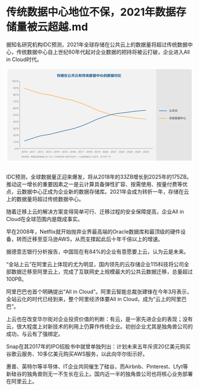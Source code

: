 # 传统数据中心地位不保，2021年数据存储量被云超越.md

据知名研究机构IDC预测，2021年全球存储在公共云上的数据量将超过传统数据中心，传统数据中心自上世纪60年代起对企业数据的把持将被云打破，企业进入All in Cloud时代。

<div style="text-align:center" align="center">
<img src="/images/传统数据中心地位不保，2021年数据存储量被云超越1.png" align="center" />
</div>
</br>

IDC预测，全球数据量正迎来爆发，将从2018年的33ZB增长到2025年的175ZB。推动这一增长的重要因素之一是云计算具备弹性扩容、按需使用、按量付费等优点，云数据中心正成为企业新的数据存储库。2021年会成为转折一年，存储在云上的数据量将超过传统数据中心。

随着迁移上云的解决方案变得简单可行、迁移过程的安全保障提高，企业All in Cloud在全球范围内是既成事实。

早在2008年，Netflix就开始抛弃业界最高端的Oracle数据库和最顶级的硬件设备，转而迁移至亚马逊AWS，从而支撑起此后十年千倍以上的增速。

据德意志银行分析报告，中国现在有84%的企业有意愿要上云，认为云是未来。

“全站上云”在阿里云上体现的尤为明显，国内领先的云存储企业115科技将公司全部数据迁移至阿里云上，完成了互联网史上规模最大的公共云数据迁移，总量超过100PB。

阿里巴巴也首个明确提出“All in Cloud”。阿里云智能总裁张建锋在今年3月表示，全站云化的时代已经到来，整个阿里经济体要All in Cloud，成为“云上的阿里巴巴”。

上云也在改变华尔街对企业投资价值的判断：有云，是一家先进企业的表现；没有云，很大程度上对新技术的利用上仍算作传统企业。初创企业尤其是独角兽公司的成功，与云有了强绑定。

Snap在其2017年的IPO招股书中就曾单独列出：计划未来五年斥资20亿美元购买谷歌云服务、10多亿美元购买AWS服务，以此向华尔街示好。

惠普、英特尔等半导体、IT企业共同催生了硅谷，而Airbnb、Pinterest、Lfyt等新硅谷的独角兽则无一不生长在云上。国内近一半的独角兽公司也将核心业务部署在阿里云上。
